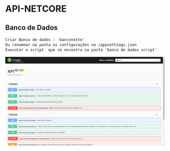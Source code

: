 # API-NETCORE

## Banco de Dados
```
Criar Banco de dados : 'bancoteste'
Ou renomear na pasta as configurações no /appsettings.json 
Executar o script  que se encontra na pasta 'banco de dados script'
```


![Alt Text](https://github.com/mayconlemosCloud/API-NETCORE/blob/main/print/print.png)

